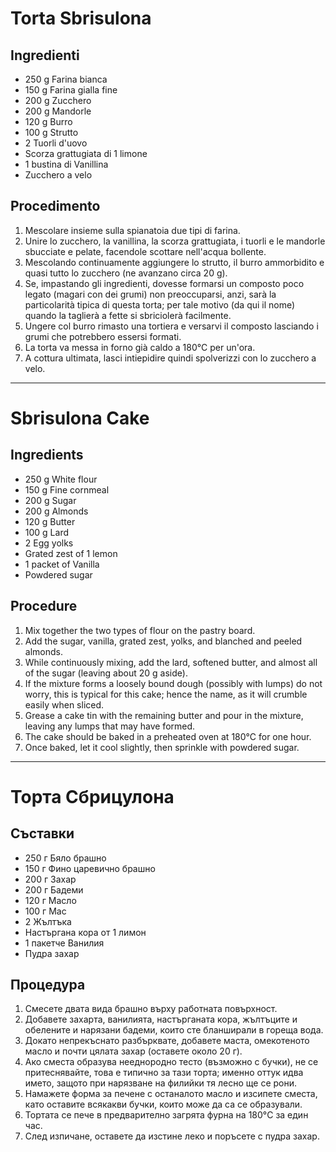 # Torta Sbrisulona

## Ingredienti
- 250 g Farina bianca
- 150 g Farina gialla fine
- 200 g Zucchero
- 200 g Mandorle
- 120 g Burro
- 100 g Strutto
- 2 Tuorli d'uovo
- Scorza grattugiata di 1 limone
- 1 bustina di Vanillina
- Zucchero a velo

## Procedimento
1. Mescolare insieme sulla spianatoia due tipi di farina.
2. Unire lo zucchero, la vanillina, la scorza grattugiata, i tuorli e le mandorle sbucciate e pelate, facendole scottare nell'acqua bollente.
3. Mescolando continuamente aggiungere lo strutto, il burro ammorbidito e quasi tutto lo zucchero (ne avanzano circa 20 g).
4. Se, impastando gli ingredienti, dovesse formarsi un composto poco legato (magari con dei grumi) non preoccuparsi, anzi, sarà la particolarità tipica di questa torta; per tale motivo (da qui il nome) quando la taglierà a fette si sbriciolerà facilmente.
5. Ungere col burro rimasto una tortiera e versarvi il composto lasciando i grumi che potrebbero essersi formati.
6. La torta va messa in forno già caldo a 180°C per un'ora.
7. A cottura ultimata, lasci intiepidire quindi spolverizzi con lo zucchero a velo.

---

# Sbrisulona Cake

## Ingredients
- 250 g White flour
- 150 g Fine cornmeal
- 200 g Sugar
- 200 g Almonds
- 120 g Butter
- 100 g Lard
- 2 Egg yolks
- Grated zest of 1 lemon
- 1 packet of Vanilla
- Powdered sugar

## Procedure
1. Mix together the two types of flour on the pastry board.
2. Add the sugar, vanilla, grated zest, yolks, and blanched and peeled almonds.
3. While continuously mixing, add the lard, softened butter, and almost all of the sugar (leaving about 20 g aside).
4. If the mixture forms a loosely bound dough (possibly with lumps) do not worry, this is typical for this cake; hence the name, as it will crumble easily when sliced.
5. Grease a cake tin with the remaining butter and pour in the mixture, leaving any lumps that may have formed.
6. The cake should be baked in a preheated oven at 180°C for one hour.
7. Once baked, let it cool slightly, then sprinkle with powdered sugar.

---

# Торта Сбрицулона

## Съставки
- 250 г Бяло брашно
- 150 г Фино царевично брашно
- 200 г Захар
- 200 г Бадеми
- 120 г Масло
- 100 г Мас
- 2 Жълтъка
- Настъргана кора от 1 лимон
- 1 пакетче Ванилия
- Пудра захар

## Процедура
1. Смесете двата вида брашно върху работната повърхност.
2. Добавете захарта, ванилията, настърганата кора, жълтъците и обелените и нарязани бадеми, които сте бланширали в гореща вода.
3. Докато непрекъснато разбърквате, добавете маста, омекотеното масло и почти цялата захар (оставете около 20 г).
4. Ако сместа образува нееднородно тесто (възможно с бучки), не се притеснявайте, това е типично за тази торта; именно оттук идва името, защото при нарязване на филийки тя лесно ще се рони.
5. Намажете форма за печене с останалото масло и изсипете сместа, като оставите всякакви бучки, които може да са се образували.
6. Тортата се пече в предварително загрята фурна на 180°C за един час.
7. След изпичане, оставете да изстине леко и поръсете с пудра захар.
